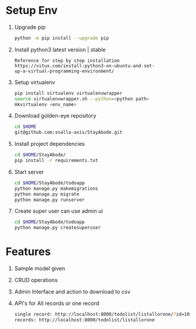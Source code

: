 # Setup Env

1. Upgrade pip

    ```bash
    python -m pip install --upgrade pip
    ```

2. Install python3 latest version | stable
    ``` 
   Reference for step by step installation
    https://vitux.com/install-python3-on-ubuntu-and-set-
   up-a-virtual-programming-environment/
   
   ``` 
   
3. Setup virtualenv

    ```bash
    pip install virtualenv virtualenvwrapper
    source virtualenvwrapper.sh --python=<python path>
    mkvirtualenv <env_name>
    ```
 4. Download golden-eye repository

    ```bash
    cd $HOME
    git@github.com:snalla-axis/StayAbode.git
    ```

5. Install project dependencies

    ```bash
    cd $HOME/StayAbode/
    pip install -r requirements.txt
   ```
 6. Start server 
    ``` bash
    cd $HOME/StayAbode/todoapp
    python manage.py makemigrations
    python manage.py migrate
    python manage.py runserver
    ```
 6. Create super user can use admin ui
    ``` bash
    cd $HOME/StayAbode/todoapp
    python manage.py createsuperuser
    ```


# Features
1. Sample model given

2. CRUD operations

3. Admin Interface and action to download to csv

4. API's for All records or one record
    ``` bash
    single record: http://localhost:8000/todolist/listallorone/?id=10
    records: http://localhost:8000/todolist/listallorone
   ```